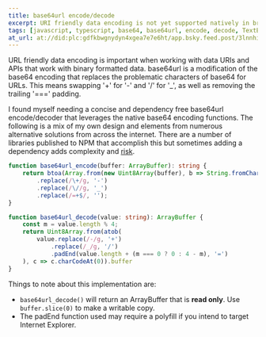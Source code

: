 ```yaml
---
title: base64url encode/decode  
excerpt: URI friendly data encoding is not yet supported natively in browsers  
tags: [javascript, typescript, base64, base64url, encode, decode, TextEncoder]
at_url: at://did:plc:gdfkbwgnydyn4xgea7e7e6ht/app.bsky.feed.post/3lnnhingdfc2w
---
```

URL friendly data encoding is important when working with data URIs and APIs that work with binary formatted data.
base64url is a modification of the base64 encoding that replaces the problematic characters of base64 for URLs. This
means swapping '+' for '-' and '/' for '_', as well as removing the trailing '===' padding.

I found myself needing a concise and dependency free base64url encode/decoder that leverages the native base64 encoding
functions. The following is a mix of my own design and elements from numerous alternative solutions from across the
internet. There are a number of libraries published to NPM that accomplish this but sometimes adding a dependency adds
complexity and [risk](https://arstechnica.com/information-technology/2016/03/rage-quit-coder-unpublished-17-lines-of-javascript-and-broke-the-internet/).

```typescript
function base64url_encode(buffer: ArrayBuffer): string {
    return btoa(Array.from(new Uint8Array(buffer), b => String.fromCharCode(b)).join(''))
        .replace(/\+/g, '-')
        .replace(/\//g, '_')
        .replace(/=+$/, '');
}

function base64url_decode(value: string): ArrayBuffer {
    const m = value.length % 4;
    return Uint8Array.from(atob(
        value.replace(/-/g, '+')
            .replace(/_/g, '/')
            .padEnd(value.length + (m === 0 ? 0 : 4 - m), '=')
    ), c => c.charCodeAt(0)).buffer
}
```

Things to note about this implementation are:

- `base64url_decode()` will return an ArrayBuffer that is **read only**. Use `buffer.slice(0)` to make a writable copy.
- The padEnd function used may require a polyfill if you intend to target Internet Explorer.
